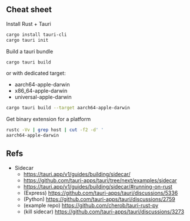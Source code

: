 ## Cheat sheet

Install Rust + Tauri

```sh
cargo install tauri-cli
cargo tauri init
```

Build a tauri bundle

```sh
cargo tauri build
```

or with dedicated target:
- aarch64-apple-darwin
- x86_64-apple-darwin
- universal-apple-darwin


```sh
cargo tauri build --target aarch64-apple-darwin
```

Get binary extension for a platform

```sh
rustc -Vv | grep host | cut -f2 -d' '
aarch64-apple-darwin
```

## Refs

- Sidecar
    - https://tauri.app/v1/guides/building/sidecar/
    - https://github.com/tauri-apps/tauri/tree/next/examples/sidecar
    - https://tauri.app/v1/guides/building/sidecar/#running-on-rust
    - (Express) https://github.com/tauri-apps/tauri/discussions/5336
    - (Python) https://github.com/tauri-apps/tauri/discussions/2759
    - (example repo) https://github.com/cherob/tauri-rust-py
    - (kill sidecar) https://github.com/tauri-apps/tauri/discussions/3273
